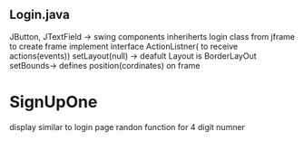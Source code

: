## Login.java

JButton, JTextField -> swing components 
inheriherts login class from jframe to create frame   implement interface ActionListner( to receive actions(events))
setLayout(null) -> deafult Layout is BorderLayOut
setBounds-> defines position(cordinates) on frame 

# SignUpOne
 display similar to login page
 randon function for 4 digit numner
 